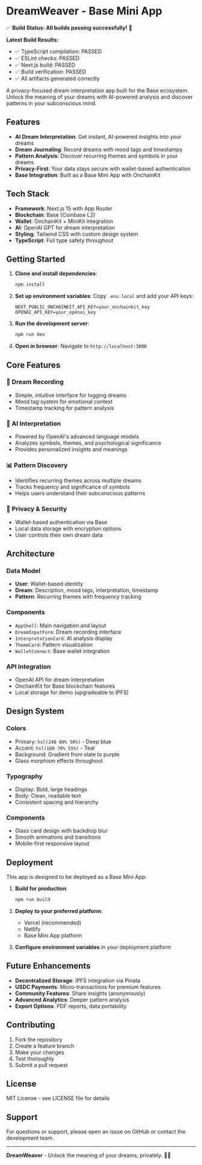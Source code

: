 # DreamWeaver - Base Mini App

✅ **Build Status: All builds passing successfully!** 🎉

**Latest Build Results:**
- ✅ TypeScript compilation: PASSED
- ✅ ESLint checks: PASSED  
- ✅ Next.js build: PASSED
- ✅ Build verification: PASSED
- ✅ All artifacts generated correctly

A privacy-focused dream interpretation app built for the Base ecosystem. Unlock the meaning of your dreams with AI-powered analysis and discover patterns in your subconscious mind.

## Features

- **AI Dream Interpretation**: Get instant, AI-powered insights into your dreams
- **Dream Journaling**: Record dreams with mood tags and timestamps
- **Pattern Analysis**: Discover recurring themes and symbols in your dreams
- **Privacy-First**: Your data stays secure with wallet-based authentication
- **Base Integration**: Built as a Base Mini App with OnchainKit

## Tech Stack

- **Framework**: Next.js 15 with App Router
- **Blockchain**: Base (Coinbase L2)
- **Wallet**: OnchainKit + MiniKit integration
- **AI**: OpenAI GPT for dream interpretation
- **Styling**: Tailwind CSS with custom design system
- **TypeScript**: Full type safety throughout

## Getting Started

1. **Clone and install dependencies**:
   ```bash
   npm install
   ```

2. **Set up environment variables**:
   Copy `.env.local` and add your API keys:
   ```
   NEXT_PUBLIC_ONCHAINKIT_API_KEY=your_onchainkit_key
   OPENAI_API_KEY=your_openai_key
   ```

3. **Run the development server**:
   ```bash
   npm run dev
   ```

4. **Open in browser**:
   Navigate to `http://localhost:3000`

## Core Features

### 🌙 Dream Recording
- Simple, intuitive interface for logging dreams
- Mood tag system for emotional context
- Timestamp tracking for pattern analysis

### 🧠 AI Interpretation
- Powered by OpenAI's advanced language models
- Analyzes symbols, themes, and psychological significance
- Provides personalized insights and meanings

### 📊 Pattern Discovery
- Identifies recurring themes across multiple dreams
- Tracks frequency and significance of symbols
- Helps users understand their subconscious patterns

### 🔐 Privacy & Security
- Wallet-based authentication via Base
- Local data storage with encryption options
- User controls their own dream data

## Architecture

### Data Model
- **User**: Wallet-based identity
- **Dream**: Description, mood tags, interpretation, timestamp
- **Pattern**: Recurring themes with frequency tracking

### Components
- `AppShell`: Main navigation and layout
- `DreamInputForm`: Dream recording interface
- `InterpretationCard`: AI analysis display
- `ThemeCard`: Pattern visualization
- `WalletConnect`: Base wallet integration

### API Integration
- OpenAI API for dream interpretation
- OnchainKit for Base blockchain features
- Local storage for demo (upgradeable to IPFS)

## Design System

### Colors
- Primary: `hsl(240 80% 50%)` - Deep blue
- Accent: `hsl(180 70% 55%)` - Teal
- Background: Gradient from slate to purple
- Glass morphism effects throughout

### Typography
- Display: Bold, large headings
- Body: Clean, readable text
- Consistent spacing and hierarchy

### Components
- Glass card design with backdrop blur
- Smooth animations and transitions
- Mobile-first responsive layout

## Deployment

This app is designed to be deployed as a Base Mini App:

1. **Build for production**:
   ```bash
   npm run build
   ```

2. **Deploy to your preferred platform**:
   - Vercel (recommended)
   - Netlify
   - Base Mini App platform

3. **Configure environment variables** in your deployment platform

## Future Enhancements

- **Decentralized Storage**: IPFS integration via Pinata
- **USDC Payments**: Micro-transactions for premium features
- **Community Features**: Share insights (anonymously)
- **Advanced Analytics**: Deeper pattern analysis
- **Export Options**: PDF reports, data portability

## Contributing

1. Fork the repository
2. Create a feature branch
3. Make your changes
4. Test thoroughly
5. Submit a pull request

## License

MIT License - see LICENSE file for details

## Support

For questions or support, please open an issue on GitHub or contact the development team.

---

**DreamWeaver** - Unlock the meaning of your dreams, privately. 🌙✨
